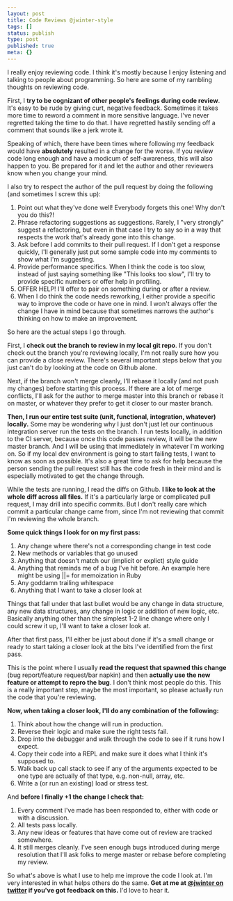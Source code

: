 ```yaml
---
layout: post
title: Code Reviews @jwinter-style
tags: []
status: publish
type: post
published: true
meta: {}
---
```


I really enjoy reviewing code. I think it's mostly because I enjoy listening and talking to people about programming. So here are some of my rambling thoughts on reviewing code.

First, I **try to be cognizant of other people's feelings during code review**. It's easy to be rude by giving curt, negative feedback. Sometimes it takes more time to reword a comment in more sensitive language. I've never regretted taking the time to do that. I have regretted hastily sending off a comment that sounds like a jerk wrote it.

Speaking of which, there have been times where following my feedback would have **absolutely** resulted in a change for the worse. If you review code long enough and have a modicum of self-awareness, this will also happen to you. Be prepared for it and let the author and other reviewers know when you change your mind.

I also try to respect the author of the pull request by doing the following (and sometimes I screw this up):

1. Point out what they've done well! Everybody forgets this one! Why don't you do this?!
1. Phrase refactoring suggestions as suggestions. Rarely, I "very strongly" suggest a refactoring, but even in that case I try to say so in a way that respects the work that's already gone into this change.
1. Ask before I add commits to their pull request. If I don't get a response quickly, I'll generally just put some sample code into my comments to show what I'm suggesting.
1. Provide performance specifics. When I think the code is too slow, instead of just saying something like "This looks too slow", I'll try to provide specific numbers or offer help in profiling.
1. OFFER HELP! I'll offer to pair on something during or after a review.
1. When I do think the code needs reworking, I either provide a specific way to improve the code or have one in mind. I won't always offer the change I have in mind because that sometimes narrows the author's thinking on how to make an improvement.

So here are the actual steps I go through.

First, I **check out the branch to review in my local git repo**. If you don't check out the branch you're reviewing locally, I'm not really sure how you can provide a close review. There's several important steps below that you just can't do by looking at the code on Github alone.

Next, if the branch won't merge cleanly, I'll rebase it locally (and not push my changes) before starting this process. If there are a lot of merge conflicts, I'll ask for the author to merge master into this branch or rebase it on master, or whatever they prefer to get it closer to our master branch.

**Then, I run our entire test suite (unit, functional, integration, whatever) locally.** Some may be wondering why I just don't just let our continuous integration server run the tests on the branch. I run tests locally, in addition to the CI server, because once this code passes review, it will be the new master branch. And I will be using that immediately in whatever I'm working on. So if my local dev environment is going to start failing tests, I want to know as soon as possible. It's also a great time to ask for help because the person sending the pull request still has the code fresh in their mind and is especially motivated to get the change through.

While the tests are running, I read the diffs on Github. **I like to look at the whole diff across all files.** If it's a particularly large or complicated pull request, I may drill into specific commits. But I don't really care which commit a particular change came from, since I'm not reviewing that commit I'm reviewing the whole branch. 

**Some quick things I look for on my first pass:**

1. Any change where there's not a corresponding change in test code
1. New methods or variables that go unused
1. Anything that doesn't match our (implicit or explict) style guide
1. Anything that reminds me of a bug I've hit before. An example here might be using ||= for memoization in Ruby
1. Any goddamn trailing whitespace
1. Anything that I want to take a closer look at

Things that fall under that last bullet would be any change in data structure, any new data structures, any change in logic or addition of new logic, etc. Basically anything other than the simplest 1-2 line change where only I could screw it up, I'll want to take a closer look at.

After that first pass, I'll either be just about done if it's a small change or ready to start taking a closer look at the bits I've identified from the first pass. 

This is the point where I usually **read the request that spawned this change** (bug report/feature request/bar napkin) and then **actually use the new feature or attempt to repro the bug**. I don't think most people do this. This is a really important step, maybe the most important, so please actually run the code that you're reviewing.

**Now, when taking a closer look, I'll do any combination of the following:**

1. Think about how the change will run in production.
1. Reverse their logic and make sure the right tests fail.
1. Drop into the debugger and walk through the code to see if it runs how I expect.
1. Copy their code into a REPL and make sure it does what I think it's supposed to.
1. Walk back up call stack to see if any of the arguments expected to be one type are actually of that type, e.g. non-null, array, etc.
1. Write a (or run an existing) load or stress test.


And **before I finally +1 the change I check that:**

1. Every comment I've made has been responded to, either with code or with a discussion.
1. All tests pass locally.
1. Any new ideas or features that have come out of review are tracked somewhere.
1. It still merges cleanly. I've seen enough bugs introduced during merge resolution that I'll ask folks to merge master or rebase before completing my review.

So what's above is what I use to help me improve the code I look at. I'm very interested in what helps others do the same. **Get at me at [@jwinter on twitter](https://twitter.com/jwinter) if you've got feedback on this.** I'd love to hear it.
